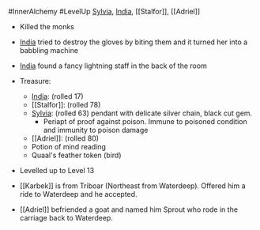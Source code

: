#InnerAlchemy #LevelUp
[Sylvia](PCs/Past/Sylvia.md), [India](PCs/Current/India.md), [[Stalfor]], [[Adriel]]

- Killed the monks
- [India](PCs/Current/India.md) tried to destroy the gloves by biting them and it turned her into a babbling machine
- [India](PCs/Current/India.md) found a fancy lightning staff in the back of the room
- Treasure:
	- [India](PCs/Current/India.md): (rolled 17)
	- [[Stalfor]]: (rolled 78)
	- [Sylvia](PCs/Past/Sylvia.md): (rolled 63) pendant with delicate silver chain, black cut gem.
		- Periapt of proof against poison. Immune to poisoned condition and immunity to poison damage
	- [[Adriel]]: (rolled 80)
	- Potion of mind reading
	- Quaal's feather token (bird)

- Levelled up to Level 13
- [[Karbek]] is from Triboar (Northeast from Waterdeep). Offered him a ride to Waterdeep and he accepted.
- [[Adriel]] befriended a goat and named him Sprout who rode in the carriage back to Waterdeep.